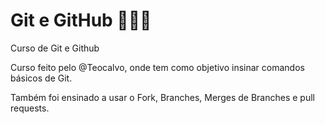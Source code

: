 # Git e GitHub 👨🏽‍💻​

Curso de Git e Github

Curso feito pelo @Teocalvo, onde tem como objetivo insinar comandos básicos de Git.

Também foi ensinado a usar o Fork, Branches, Merges de Branches e pull requests.
